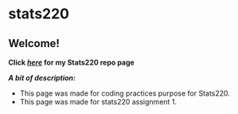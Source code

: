 # stats220

## Welcome!

**Click *[here](https://github.com/koko0530/stats220)* for my Stats220 repo page** 

***A bit of description:***

* This page was made for coding practices purpose for Stats220.
* This page was made for stats220 assignment 1.

